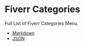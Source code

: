 # Fiverr Categories

Full List of Fiverr Categories Menu.

- [Markdown](/src/categories.md)
- [JSON](/src/categories.json)